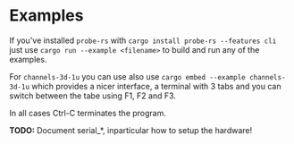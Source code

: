 # Examples

If you've installed `probe-rs` with `cargo install probe-rs --features cli`
just use `cargo run --example <filename>` to build and run any of the
examples.

For `channels-3d-1u` you can use also use
`cargo embed --example channels-3d-1u` which provides a nicer interface,
a terminal with 3 tabs and you can switch between the tabe using
F1, F2 and F3.

In all cases Ctrl-C terminates the program.

**TODO:** Document serial_*, inparticular how to setup the hardware!
